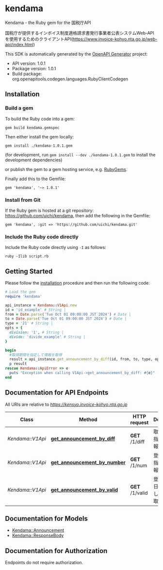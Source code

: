 # kendama

Kendama - the Ruby gem for the 国税庁API

国税庁が提供するインボイス制度適格請求書発行事業者公表システムWeb-APIを使用するためのクライアントAPI(https://www.invoice-kohyo.nta.go.jp/web-api/index.html)

This SDK is automatically generated by the [OpenAPI Generator](https://openapi-generator.tech) project:

- API version: 1.0.1
- Package version: 1.0.1
- Build package: org.openapitools.codegen.languages.RubyClientCodegen

## Installation

### Build a gem

To build the Ruby code into a gem:

```shell
gem build kendama.gemspec
```

Then either install the gem locally:

```shell
gem install ./kendama-1.0.1.gem
```

(for development, run `gem install --dev ./kendama-1.0.1.gem` to install the development dependencies)

or publish the gem to a gem hosting service, e.g. [RubyGems](https://rubygems.org/).

Finally add this to the Gemfile:

    gem 'kendama', '~> 1.0.1'

### Install from Git

If the Ruby gem is hosted at a git repository: https://github.com/uichi/kendama, then add the following in the Gemfile:

    gem 'kendama', :git => 'https://github.com/uichi/kendama.git'

### Include the Ruby code directly

Include the Ruby code directly using `-I` as follows:

```shell
ruby -Ilib script.rb
```

## Getting Started

Please follow the [installation](#installation) procedure and then run the following code:

```ruby
# Load the gem
require 'kendama'

api_instance = Kendama::V1Api.new
id = 'id_example' # String | 
from = Date.parse('Tue Oct 01 09:00:00 JST 2024') # Date | 
to = Date.parse('Tue Oct 01 09:00:00 JST 2024') # Date | 
type = '21' # String | 
opts = {
  division: '1', # String | 
  divide: 'divide_example' # String | 
}

begin
  #取得期間を指定して情報を取得
  result = api_instance.get_announcement_by_diff(id, from, to, type, opts)
  p result
rescue Kendama::ApiError => e
  puts "Exception when calling V1Api->get_announcement_by_diff: #{e}"
end

```

## Documentation for API Endpoints

All URIs are relative to *https://kensyo.invoice-kohyo.nta.go.jp*

Class | Method | HTTP request | Description
------------ | ------------- | ------------- | -------------
*Kendama::V1Api* | [**get_announcement_by_diff**](docs/V1Api.md#get_announcement_by_diff) | **GET** /1/diff | 取得期間を指定して情報を取得
*Kendama::V1Api* | [**get_announcement_by_number**](docs/V1Api.md#get_announcement_by_number) | **GET** /1/num | 登録番号を指定して情報を取得
*Kendama::V1Api* | [**get_announcement_by_valid**](docs/V1Api.md#get_announcement_by_valid) | **GET** /1/valid | 登録番号と日付を指定して情報を取得


## Documentation for Models

 - [Kendama::Announcement](docs/Announcement.md)
 - [Kendama::ResponseBody](docs/ResponseBody.md)


## Documentation for Authorization

Endpoints do not require authorization.

